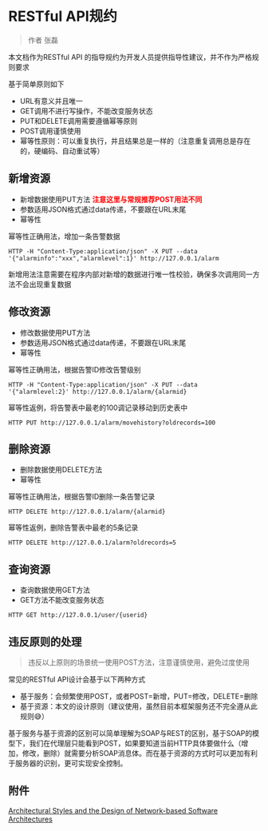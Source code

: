 # RESTful API规约

> 作者 张磊

本文档作为RESTful API 的指导规约为开发人员提供指导性建议，并不作为严格规则要求

基于简单原则如下

* URL有意义并且唯一
* GET调用不进行写操作，不能改变服务状态
* PUT和DELETE调用需要遵循幂等原则
* POST调用谨慎使用
* 幂等性原则：可以重复执行，并且结果总是一样的（注意重复调用总是存在的，硬编码、自动重试等）

## 新增资源

* 新增数据使用PUT方法 **<font color=red>注意这里与常规推荐POST用法不同</font>**
* 参数适用JSON格式通过data传递，不要跟在URL末尾
* 幂等性

幂等性正确用法，增加一条告警数据

```shell
HTTP -H "Content-Type:application/json" -X PUT --data '{"alarminfo":"xxx","alarmlevel":1}' http://127.0.0.1/alarm
```

新增用法注意需要在程序内部对新增的数据进行唯一性校验，确保多次调用同一方法不会出现重复数据

## 修改资源

* 修改数据使用PUT方法
* 参数适用JSON格式通过data传递，不要跟在URL末尾
* 幂等性

幂等性正确用法，根据告警ID修改告警级别

```shell
HTTP -H "Content-Type:application/json" -X PUT --data '{"alarmlevel:2}' http://127.0.0.1/alarm/{alarmid}
```

幂等性返例，将告警表中最老的100调记录移动到历史表中

```shell
HTTP PUT http://127.0.0.1/alarm/movehistory?oldrecords=100
```

## 删除资源

* 删除数据使用DELETE方法
* 幂等性

幂等性正确用法，根据告警ID删除一条告警记录

```shell
HTTP DELETE http://127.0.0.1/alarm/{alarmid}
```

幂等性返例，删除告警表中最老的5条记录

```shell
HTTP DELETE http://127.0.0.1/alarm?oldrecords=5
```

## 查询资源

* 查询数据使用GET方法
* GET方法不能改变服务状态

```shell
HTTP GET http://127.0.0.1/user/{userid}
```

## 违反原则的处理

> 违反以上原则的场景统一使用POST方法，注意谨慎使用，避免过度使用

 常见的RESTful API设计会基于以下两种方式

* 基于服务：会频繁使用POST，或者POST=新增，PUT=修改，DELETE=删除
* 基于资源：本文的设计原则（建议使用，虽然目前本框架服务还不完全遵从此规则😅）

基于服务与基于资源的区别可以简单理解为SOAP与REST的区别，基于SOAP的模型下，我们在代理层只能看到POST，如果要知道当前HTTP具体要做什么（增加，修改，删除）就需要分析SOAP消息体。而在基于资源的方式时可以更加有利于服务器的识别，更可实现安全控制。

## 附件

[Architectural Styles and the Design of Network-based Software Architectures](https://www.ics.uci.edu/~fielding/pubs/dissertation/top.htm)

